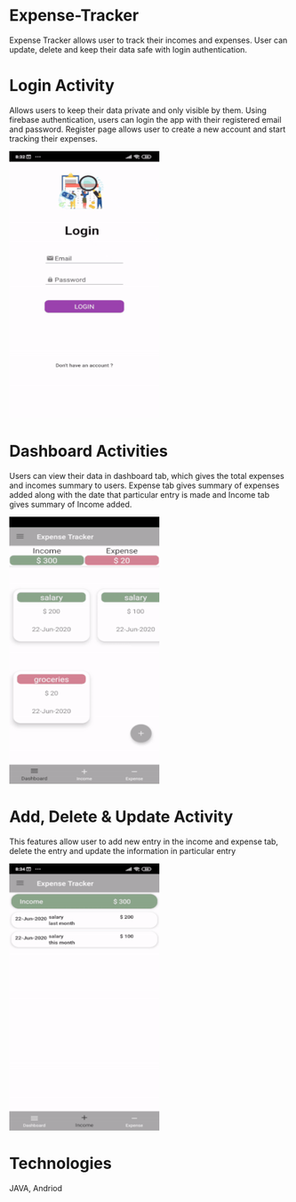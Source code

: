 # Expense-Tracker

Expense Tracker allows user to track their incomes and expenses. User can update, delete and keep their data safe with login authentication.  

# Login Activity

Allows users to keep their data private and only visible by them. Using firebase authentication, users can login the app with their registered email and password. Register page allows user to create a new account and start tracking their expenses.

<p algin="center">
<img  src="screenshots/page1.gif" width=270 height=480 />
</p>

# Dashboard Activities

Users can view their data in dashboard tab, which gives the total expenses and incomes summary to users. Expense tab gives summary of expenses added along with the date that particular entry is made and Income tab gives summary of Income added.

<p algin="center">
<img  src="screenshots/page2.gif" width=270 height=480 />
</p>


 # Add, Delete & Update Activity
 
 This features allow user to add new entry in the income and expense tab, delete the entry and update the information in particular entry
 
<p algin="center">
<img  src="screenshots/page3.gif" width=270 height=480 />
</p>


# Technologies
JAVA, Andriod
